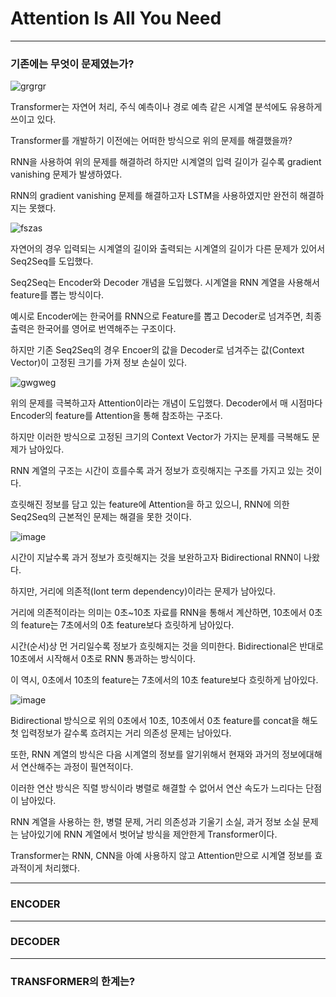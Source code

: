 # Attention Is All You Need
---
### 기존에는 무엇이 문제였는가?

![grgrgr](https://github.com/user-attachments/assets/72ce2337-5f2c-4980-81fa-2dc6561beec4)

Transformer는 자연어 처리, 주식 예측이나 경로 예측 같은 시계열 분석에도 유용하게 쓰이고 있다. 

Transformer를 개발하기 이전에는 어떠한 방식으로 위의 문제를 해결했을까?

RNN을 사용하여 위의 문제를 해결하려 하지만 시계열의 입력 길이가 길수록 gradient vanishing 문제가 발생하였다.

RNN의 gradient vanishing 문제를 해결하고자 LSTM을 사용하였지만 완전히 해결하지는 못했다.

![fszas](https://github.com/user-attachments/assets/657c2415-104b-48c8-be16-4e480bcec1a2)

자연어의 경우 입력되는 시계열의 길이와 출력되는 시계열의 길이가 다른 문제가 있어서 Seq2Seq를 도입했다.

Seq2Seq는 Encoder와 Decoder 개념을 도입했다. 시계열을 RNN 계열을 사용해서 feature를 뽑는 방식이다.

예시로 Encoder에는 한국어를 RNN으로 Feature를 뽑고 Decoder로 넘겨주면, 최종 출력은 한국어를 영어로 번역해주는 구조이다. 

하지만 기존 Seq2Seq의 경우 Encoer의 값을 Decoder로 넘겨주는 값(Context Vector)이 고정된 크기를 가져 정보 손실이 있다.

![gwgweg](https://github.com/user-attachments/assets/93cdd182-9f49-43c4-bc77-70c2a3d3c264)

위의 문제를 극복하고자 Attention이라는 개념이 도입했다. Decoder에서 매 시점마다 Encoder의 feature를 Attention을 통해 참조하는 구조다.

하지만 이러한 방식으로 고정된 크기의 Context Vector가 가지는 문제를 극복해도 문제가 남아있다. 

RNN 계열의 구조는 시간이 흐를수록 과거 정보가 흐릿해지는 구조를 가지고 있는 것이다.  

흐릿해진 정보를 담고 있는 feature에 Attention을 하고 있으니, RNN에 의한 Seq2Seq의 근본적인 문제는 해결을 못한 것이다. 

![image](https://github.com/user-attachments/assets/07f9ed89-cc89-44ac-8629-cad278094949)

시간이 지날수록 과거 정보가 흐릿해지는 것을 보완하고자 Bidirectional RNN이 나왔다.

하지만, 거리에 의존적(lont term dependency)이라는 문제가 남아있다. 

거리에 의존적이라는 의미는 0초~10초 자료를 RNN을 통해서 계산하면, 10초에서 0초의 feature는 7초에서의 0초 feature보다 흐릿하게 남아있다.

시간(순서)상 먼 거리일수록 정보가 흐릿해지는 것을 의미한다. Bidirectional은 반대로 10초에서 시작해서 0초로 RNN 통과하는 방식이다.

이 역시, 0초에서 10초의 feature는 7초에서의 10초 feature보다 흐릿하게 남아있다.

![image](https://github.com/user-attachments/assets/d8c687d1-7bc0-4444-8dfb-4b0225b94a8c)

Bidirectional 방식으로 위의 0초에서 10초, 10초에서 0초 feature를 concat을 해도 첫 입력정보가 갈수록 흐려지는 거리 의존성 문제는 남아있다. 

또한, RNN 계열의 방식은 다음 시계열의 정보를 알기위해서 현재와 과거의 정보에대해서 연산해주는 과정이 필연적이다.

이러한 연산 방식은 직렬 방식이라 병렬로 해결할 수 없어서 연산 속도가 느리다는 단점이 남아있다.

RNN 계열을 사용하는 한, 병렬 문제, 거리 의존성과 기울기 소실, 과거 정보 소실 문제는 남아있기에 RNN 계열에서 벗어날 방식을 제안한게 Transformer이다. 

Transformer는 RNN, CNN을 아예 사용하지 않고 Attention만으로 시계열 정보를 효과적이게 처리했다.

---
### ENCODER
---
### DECODER
---
### TRANSFORMER의 한계는?
